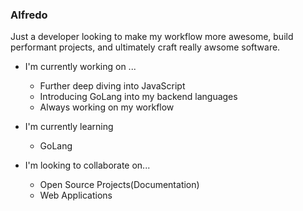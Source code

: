 ### Alfredo

Just a developer looking to make my workflow more awesome, build performant projects, and ultimately craft really awsome software. 

- I'm currently working on ...
  - Further deep diving into JavaScript
  - Introducing GoLang into my backend languages
  - Always working on my workflow
 
- I'm currently learning
  - GoLang
    
- I'm looking to collaborate on...
  - Open Source Projects(Documentation)
  - Web Applications


<!--
**Alfredoeb9/Alfredoeb9** is a ✨ _special_ ✨ repository because its `README.md` (this file) appears on your GitHub profile.

Here are some ideas to get you started:

- 🔭 I’m currently working on ...
- 🌱 I’m currently learning ...
- 👯 I’m looking to collaborate on ...
- 🤔 I’m looking for help with ...
- 💬 Ask me about ...
- 📫 How to reach me: ...
- 😄 Pronouns: ...
- ⚡ Fun fact: ...
-->
